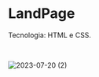 # LandPage
Tecnologia: HTML e CSS.

<br/>

![2023-07-20 (2)](https://github.com/MoizesFerreir/LandPage/assets/91918988/dd9bd34b-5f8d-441c-8730-d80f437b392b)
